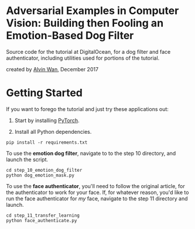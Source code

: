 # Adversarial Examples in Computer Vision: Building then Fooling an Emotion-Based Dog Filter

Source code for the tutorial at DigitalOcean, for a dog filter and face authenticator, including utilities used for portions of the tutorial.

created by [Alvin Wan](http://alvinwan.com), December 2017

# Getting Started

If you want to forego the tutorial and just try these applications out:

1. Start by installing [PyTorch](http://pytorch.org).

2. Install all Python dependencies.

```
pip install -r requirements.txt
```

To use the **emotion dog filter**, navigate to to the step 10 directory, and launch the script.

```
cd step_10_emotion_dog_filter
python dog_emotion_mask.py
```

To use the **face authenticator**, you'll need to follow the original article, for the authenticator to work for your face. If, for whatever reason, you'd like to run the face authenticator for *my* face, navigate to the step 11 directory and launch.

```
cd step_11_transfer_learning
python face_authenticate.py
```

